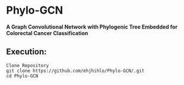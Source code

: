 # Phylo-GCN
**A Graph Convolutional Network with Phylogenic Tree Embedded for Colorectal Cancer Classification**  

## Execution:
```
Clone Repository  
git clone https://github.com/ehjhihlo/Phylo-GCN/.git  
cd Phylo-GCN  
```
